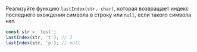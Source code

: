 Реализуйте функцию `lastIndex(str, char)`, которая возвращает индекс последнего вхождения символа в строку или `null`, если такого символа нет.

```typescript
const str = 'test';
lastIndex(str, 't'); // 3
lastIndex(str, 'p'); // null
```
